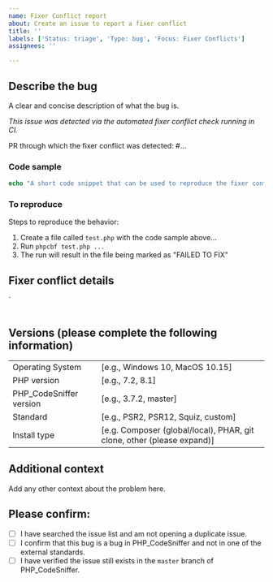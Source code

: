 ```yaml
---
name: Fixer Conflict report
about: Create an issue to report a fixer conflict
title: ''
labels: ['Status: triage', 'Type: bug', 'Focus: Fixer Conflicts']
assignees: ''

---
```


<!--
Before reporting a sniff related bug, please check the error code using `phpcs -s`.

If the error code starts with anything other than `Generic`, `MySource`, `PEAR`,
`PSR1`, `PSR2`, `PSR12`, `Squiz` or `Zend`, the error is likely coming from an
external PHP_CodeSniffer standard.

Please report bugs for externally maintained sniffs to the appropriate external
standard repository (not here).
-->

## Describe the bug
A clear and concise description of what the bug is.

_This issue was detected via the automated fixer conflict check running in CI._

PR through which the fixer conflict was detected: #...

### Code sample
```php
echo "A short code snippet that can be used to reproduce the fixer conflict. Do NOT paste screenshots of code!";
```

### To reproduce
Steps to reproduce the behavior:
1. Create a file called `test.php` with the code sample above...
2. Run `phpcbf test.php ...`
3. The run will result in the file being marked as "FAILED TO FIX"

## Fixer conflict details
<!-- Run `phpcbf over the file with the -vv flag and paste the output of the last few "loops" here. -->`
```
```

## Versions (please complete the following information)

| | |
|-|-|
| Operating System | [e.g., Windows 10, MacOS 10.15]
| PHP version | [e.g., 7.2, 8.1]
| PHP_CodeSniffer version | [e.g., 3.7.2, master]
| Standard | [e.g., PSR2, PSR12, Squiz, custom]
| Install type | [e.g. Composer (global/local), PHAR, git clone, other (please expand)]

## Additional context
Add any other context about the problem here.

## Please confirm:

- [ ] I have searched the issue list and am not opening a duplicate issue.
- [ ] I confirm that this bug is a bug in PHP_CodeSniffer and not in one of the external standards.
- [ ] I have verified the issue still exists in the `master` branch of PHP_CodeSniffer.
